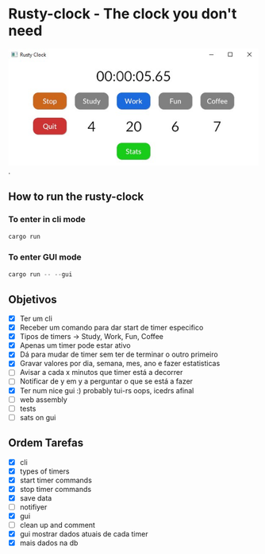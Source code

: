 # Rusty-clock - The clock you don't need

![Rusty Clock GUI](/images/Rusty-clock-gui.jpg "Start Tracking your day!").

## How to run the rusty-clock

### To enter in cli mode

``` rust
cargo run
```

### To enter GUI mode

``` rust
cargo run -- --gui
```

## Objetivos

- [x] Ter um cli
- [x] Receber um comando para dar start de timer especifico
- [x] Tipos de timers -> Study, Work, Fun, Coffee
- [x] Apenas um timer pode estar ativo
- [x] Dá para mudar de timer sem ter de terminar o outro primeiro
- [x] Gravar valores por dia, semana, mes, ano e fazer estatisticas
- [ ] Avisar a cada x minutos que timer está a decorrer
- [ ] Notificar de y em y a perguntar o que se está a fazer
- [x] Ter num nice gui :) probably tui-rs oops, icedrs afinal
- [ ] web assembly
- [ ] tests
- [ ] sats on gui
## Ordem Tarefas

- [x] cli
- [x] types of timers
- [x] start timer commands
- [x] stop timer commands
- [x] save data
- [ ] notifiyer
- [x] gui
- [ ] clean up and comment
- [x] gui mostrar dados atuais de cada timer
- [x] mais dados na db
